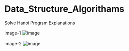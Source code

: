 # Data_Structure_Algorithams
Solve Hanoi Program Explanations
<br>
<br>image-1
![image](https://user-images.githubusercontent.com/78686290/178814865-fbe0d416-993e-4ef6-a559-8641e7ad6937.png)
<br>
<br>image-2
![image](https://user-images.githubusercontent.com/78686290/178814942-cd75e33e-32aa-4843-ac73-dbd8ad13a86c.png)

